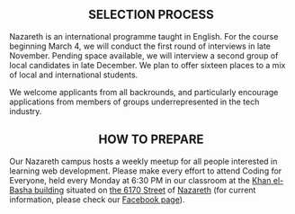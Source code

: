 <h2 align='center'>SELECTION PROCESS</h2>

Nazareth is an international programme taught in English. For the course beginning March 4, we will conduct the first round of interviews in late November. Pending space available, we will interview a second group of local candidates in late December. We plan to offer sixteen places to a mix of local and international students. 

We welcome applicants from all backrounds, and particularly encourage applications from members of groups underrepresented in the tech industry.

<h2 align='center'>HOW TO PREPARE</h2>

Our Nazareth campus hosts a weekly meetup for all people interested in learning web development. Please make every effort to attend Coding for Everyone, held every Monday at 6:30 PM in our classroom at the [Khan el-Basha building](https://waze.to/lr/hsvc451n7h) situated on [the 6170 Street](https://goo.gl/ZPP82Q) of [Nazareth](https://goo.gl/maps/n9u1BL882Jo) (for current information, please check our [Facebook page](http://facebook.com/founderscodersnazareth)).
